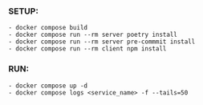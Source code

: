 ### SETUP:

    - docker compose build
    - docker compose run --rm server poetry install
    - docker compose run --rm server pre-commmit install
    - docker compose run --rm client npm install

### RUN:

    - docker compose up -d
    - docker compose logs <service_name> -f --tails=50
